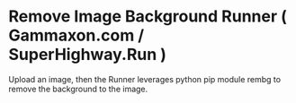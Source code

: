 # Remove Image Background Runner ( Gammaxon.com / SuperHighway.Run )

Upload an image, then the Runner leverages python pip module rembg to remove the background to the image.
